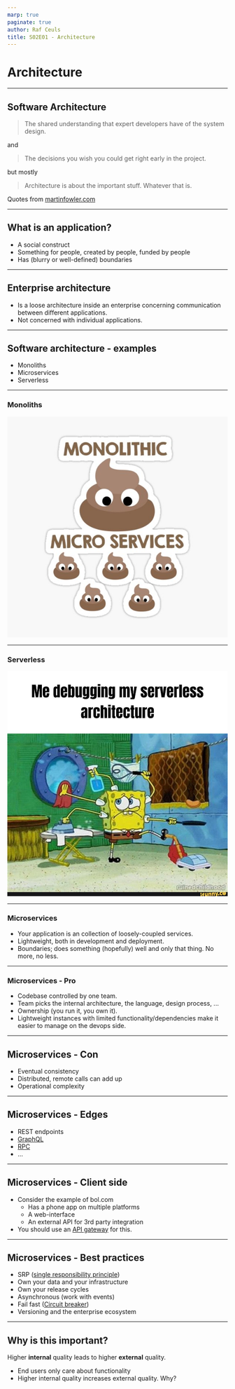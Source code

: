 ```yaml
---
marp: true
paginate: true
author: Raf Ceuls
title: S02E01 - Architecture
---
```


# Architecture

---

## Software Architecture

> The shared understanding that expert developers have of the system design.

and

> The decisions you wish you could get right early in the project.

but mostly

> Architecture is about the important stuff. Whatever that is.

Quotes from [martinfowler.com](https://martinfowler.com/architecture/)

---

## What is an application?

- A social construct
- Something for people, created by people, funded by people
- Has (blurry or well-defined) boundaries

---

## Enterprise architecture

- Is a loose architecture inside an enterprise concerning communication between different applications.
- Not concerned with individual applications.

---

## Software architecture - examples

- Monoliths
- Microservices
- Serverless

---

### Monoliths

![bg left](./images/se02e01/st,small,507x507-pad,600x600,f8f8f8.u2.jpg)

---

### Serverless

![bg left](./images/se02e01/2bdabf2a9c6b7005c5f2f4e8a54e1786906353b6043f10e52aa772572bfdce03_1.jpg)

---

### Microservices

- Your application is an collection of loosely-coupled services.
- Lightweight, both in development and deployment.
- Boundaries; does something (hopefully) well and only that thing. No more, no less.

---

### Microservices - Pro

- Codebase controlled by one team.
- Team picks the internal architecture, the language, design process, ...
- Ownership (you run it, you own it).
- Lightweight instances with limited functionality/dependencies make it easier to manage on the devops side.

---

## Microservices - Con

- Eventual consistency
- Distributed, remote calls can add up
- Operational complexity

---

## Microservices - Edges

- REST endpoints
- [GraphQL](https://graphql.org/)
- [RPC](https://en.wikipedia.org/wiki/Remote_procedure_call)
- ...

---

## Microservices - Client side

- Consider the example of bol.com
  - Has a phone app on multiple platforms
  - A web-interface
  - An external API for 3rd party integration
- You should use an [API gateway](https://microservices.io/patterns/apigateway.html) for this.

---

## Microservices - Best practices

- SRP ([single responsibility principle](https://en.wikipedia.org/wiki/Single-responsibility_principle))
- Own your data and your infrastructure
- Own your release cycles
- Asynchronous (work with events)
- Fail fast ([Circuit breaker](https://en.wikipedia.org/wiki/Circuit_breaker_design_pattern))
- Versioning and the enterprise ecosystem

---

## Why is this important?

Higher **internal** quality leads to higher **external** quality.

- End users only care about functionality
- Higher internal quality increases external quality. Why?
